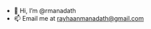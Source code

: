 - 👋 Hi, I’m @rmanadath
- 📫 Email me at rayhaanmanadath@gmail.com

<!---
rmanadath/rmanadath is a ✨ special ✨ repository because its `README.md` (this file) appears on your GitHub profile.
You can click the Preview link to take a look at your changes.
--->
